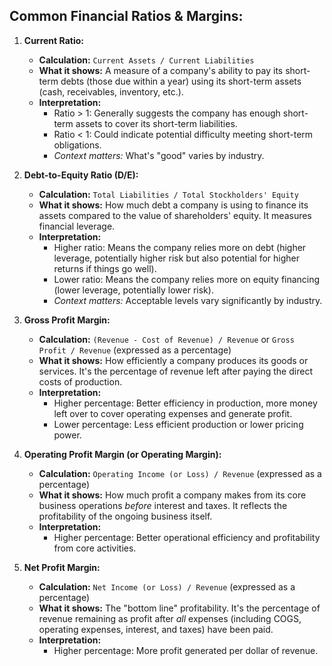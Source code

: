 ## **Common Financial Ratios & Margins:**

1.  **Current Ratio:**
    *   **Calculation:** `Current Assets / Current Liabilities`
    *   **What it shows:** A measure of a company's ability to pay its short-term debts (those due within a year) using its short-term assets (cash, receivables, inventory, etc.).
    *   **Interpretation:**
        *   Ratio > 1: Generally suggests the company has enough short-term assets to cover its short-term liabilities.
        *   Ratio < 1: Could indicate potential difficulty meeting short-term obligations.
        *   *Context matters:* What's "good" varies by industry.

2.  **Debt-to-Equity Ratio (D/E):**
    *   **Calculation:** `Total Liabilities / Total Stockholders' Equity`
    *   **What it shows:** How much debt a company is using to finance its assets compared to the value of shareholders' equity. It measures financial leverage.
    *   **Interpretation:**
        *   Higher ratio: Means the company relies more on debt (higher leverage, potentially higher risk but also potential for higher returns if things go well).
        *   Lower ratio: Means the company relies more on equity financing (lower leverage, potentially lower risk).
        *   *Context matters:* Acceptable levels vary significantly by industry.

3.  **Gross Profit Margin:**
    *   **Calculation:** `(Revenue - Cost of Revenue) / Revenue` or `Gross Profit / Revenue` (expressed as a percentage)
    *   **What it shows:** How efficiently a company produces its goods or services. It's the percentage of revenue left after paying the direct costs of production.
    *   **Interpretation:**
        *   Higher percentage: Better efficiency in production, more money left over to cover operating expenses and generate profit.
        *   Lower percentage: Less efficient production or lower pricing power.

4.  **Operating Profit Margin (or Operating Margin):**
    *   **Calculation:** `Operating Income (or Loss) / Revenue` (expressed as a percentage)
    *   **What it shows:** How much profit a company makes from its core business operations *before* interest and taxes. It reflects the profitability of the ongoing business itself.
    *   **Interpretation:**
        *   Higher percentage: Better operational efficiency and profitability from core activities.

5.  **Net Profit Margin:**
    *   **Calculation:** `Net Income (or Loss) / Revenue` (expressed as a percentage)
    *   **What it shows:** The "bottom line" profitability. It's the percentage of revenue remaining as profit after *all* expenses (including COGS, operating expenses, interest, and taxes) have been paid.
    *   **Interpretation:**
        *   Higher percentage: More profit generated per dollar of revenue.

